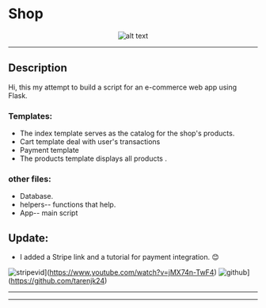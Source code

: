 # Shop
<p align="center">
  <img src="flask.png" alt="alt text">
</p>

---
## Description 
Hi, this my attempt to build a script for an e-commerce web app using Flask.
### Templates:

* The index template serves as the catalog for the shop's products. 
* Cart template deal with user's transactions 
* Payment template
* The products template displays all products . 

### other files:

* Database.
* helpers-- functions that help.
* App-- main script

## Update:
* I added a Stripe link and a tutorial for payment integration. 😊

![stripevid](https://img.shields.io/badge/stripe-000000?style=for-the-badge&logo=stripe&logoColor=white)](https://www.youtube.com/watch?v=jMX74n-TwF4)
![github](https://img.shields.io/badge/github-000000?style=for-the-badge&logo=github&logoColor=white)](https://github.com/tarenjk24)


---

---
